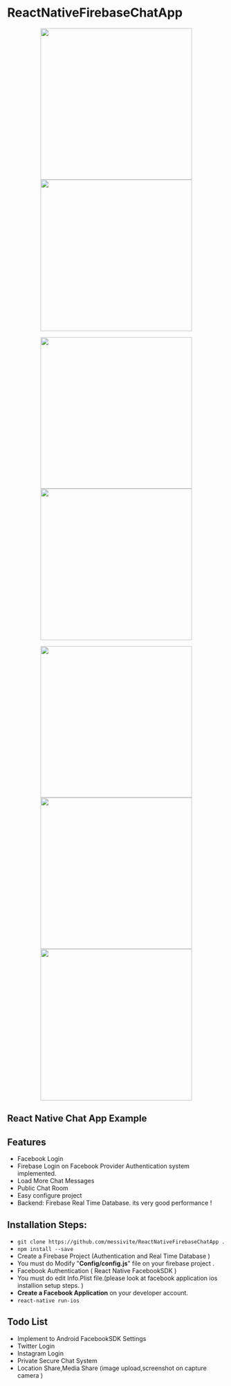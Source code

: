 # ReactNativeFirebaseChatApp

<p align="center">
  <img src="https://i.imgur.com/JqdUyFk.png" width="350"/>
  <img src="https://i.imgur.com/OKjNFzV.png" width="350"/>

</p>

<p align="center">
    <img src="https://i.imgur.com/xnbxqkl.png" width="350"/>
<img src="https://i.imgur.com/I2TNTEv.png" width="350"/>
</p>
<p align="center">

  <img src="https://i.imgur.com/4X4wec8.png" width="350"/>

<img src="https://i.imgur.com/4X4wec8.png" width="350"/>
<img src="https://i.imgur.com/P3smPHZ.png" width="350"/>


</p>

<p align="center">
<h2>React Native Chat App Example</h2>

<h2>Features</h2>

<ul>
<li>Facebook Login</li>
<li>Firebase Login on Facebook Provider Authentication system implemented.</li>
<li>Load More Chat Messages </li>
<li>Public Chat Room</li>
<li>Easy configure project </li>
<li>Backend: Firebase Real Time Database. its very good performance ! </li>

</ul>



<h2>Installation Steps:</h2>


<ul>
<li><code>git clone https://github.com/messivite/ReactNativeFirebaseChatApp .</code></li>
<li><code>npm install --save</code></li>

<li>Create a Firebase Project (Authentication and Real Time Database ) </li>
<li>You must do Modify "<strong>Config/config.js</strong>" file on your firebase project .  </li>

<li>Facebook Authentication ( React Native FacebookSDK )  </li>
<li>You must do edit Info.Plist file.(please look at facebook application ios installion setup steps. ) </li>
<li><strong>Create a Facebook Application</strong> on your developer account.</li>

<li><code>react-native run-ios</code></li>
</ul>


<h2>Todo List</h2>

<ul>
<li>Implement to Android FacebookSDK Settings</li>
<li>Twitter Login</li>
<li>Instagram Login</li>
<li>Private Secure Chat System </li>
<li>Location Share,Media Share (image upload,screenshot on capture camera )
</ul>


</p>
